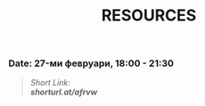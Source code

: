 <h1 align="center">RESOURCES</h1>
    <br>

<h3>Date: 27-ми февруари, 18:00 - 21:30</h3>

<blockquote>
    <i>
        Short Link: <br> 
        <b>
            shorturl.at/afrvw
        </b> 
    </i>
</blockquote>
